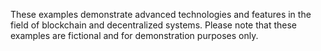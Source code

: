 These examples demonstrate advanced technologies and features in the field of blockchain and decentralized systems. Please note that these examples are fictional and for demonstration purposes only.
